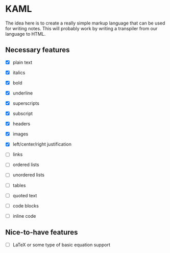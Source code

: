 # KAML
The idea here is to create a really simple markup language that can be used for
writing notes. This will probably work by writing a transpiler from our
language to HTML.

## Necessary features
- [x] plain text
- [x] italics
- [x] bold
- [x] underline
- [x] superscripts
- [x] subscript
- [x] headers
- [x] images
- [x] left/center/right justification
- [ ] links
- [ ] ordered lists
- [ ] unordered lists
- [ ] tables
- [ ] quoted text
- [ ] code blocks
- [ ] inline code


## Nice-to-have features
- [ ] LaTeX or some type of basic equation support
